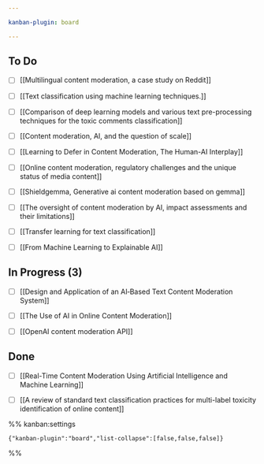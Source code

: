 ```yaml
---

kanban-plugin: board

---
```


## To Do

- [ ] [[Multilingual content moderation, a case study on Reddit]]
- [ ] [[Text classification using machine learning techniques.]]
- [ ] [[Comparison of deep learning models and various text pre-processing techniques for the toxic comments classification]]
- [ ] [[Content moderation, AI, and the question of scale]]
- [ ] [[Learning to Defer in Content Moderation, The Human-AI Interplay]]
- [ ] [[Online content moderation, regulatory challenges and the unique status of media content]]
- [ ] [[Shieldgemma, Generative ai content moderation based on gemma]]
- [ ] [[The oversight of content moderation by AI, impact assessments and their limitations]]
- [ ] [[Transfer learning for text classification]]
- [ ] [[From Machine Learning to Explainable AI]]


## In Progress (3)

- [ ] [[Design and Application of an AI‐Based Text Content Moderation System]]
- [ ] [[The Use of AI in Online Content Moderation]]
- [ ] [[OpenAI content moderation API]]


## Done

- [ ] [[Real-Time Content Moderation Using Artificial Intelligence and Machine Learning]]
- [ ] [[A review of standard text classification practices for multi-label toxicity identification of online content]]




%% kanban:settings
```
{"kanban-plugin":"board","list-collapse":[false,false,false]}
```
%%